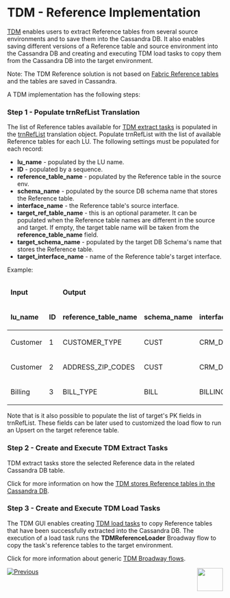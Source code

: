 # TDM - Reference Implementation

<a href="https://www.k2view.com/products/test-data-management/" target="_blank">TDM</a> enables users to extract Reference tables from several source environments and to save them into the Cassandra DB. It also enables saving different versions of a Reference table and source environment into the Cassandra DB and creating and executing TDM load tasks to copy them from the Cassandra DB into the target environment. 

Note: The TDM Reference solution is not based on [Fabric Reference tables](/articles/22_reference(commonDB)_tables/01_fabric_commonDB_overview.md) and the tables are saved in Cassandra. 

A TDM implementation has the following steps:

### Step 1 - Populate trnRefList Translation

The list of Reference tables available for [TDM extract tasks](/articles/TDM/tdm_gui/24_task_reference_tab.md#reference-tab---extract-task) is populated in the [trnRefList](04_fabric_tdm_library.md#trnreflist) translation object. Populate trnRefList with the list of available Reference tables for each LU. The following settings must be populated for each record:

- **lu_name** - populated by the LU name.
- **ID** - populated by a sequence.
- **reference_table_name** - populated by the Reference table in the source env.
- **schema_name** - populated by the source DB schema name that stores the Reference table.
- **interface_name** - the Reference table's source interface.
- **target_ref_table_name** - this is an optional parameter. It can be populated when the Reference table names are different in the source and target. If empty, the target table name will be taken from the **reference_table_name** field.
- **target_schema_name** - populated by the target DB Schema's name that stores the Reference table.
- **target_interface_name** - name of the Reference table's target interface. 

Example:

<table>
<thead>
<tr>
<td colspan="2">
<p><strong>Input</strong></p>
</td>
<td colspan="6">
<p><strong>Output</strong></p>
</td>
</tr>
<tr>
<td>
<p><strong>lu_name</strong></p>
</td>
<td>
<p><strong>ID</strong></p>
</td>
<td>
<p><strong>reference_table_name</strong></p>
</td>
<td>
<p><strong>schema_name</strong></p>
</td>
<td>
<p><strong>interface_name</strong></p>
</td>
<td>
<p><strong>target_ref_table_name</strong></p>
</td>
<td>
<p><strong>target_schema_name</strong></p>
</td>
<td>
<p><strong>target_interface_name</strong></p>
</td>
</tr>
</thead>
<tbody>
<tr>
<td width="127">
<p>Customer</p>
</td>
<td width="42">
<p>1</p>
</td>
<td width="199">CUSTOMER_TYPE</td>
<td width="124">CUST</td>
<td width="112">CRM_DB</td>
<td width="124">&nbsp;</td>
<td width="124">TAR_CUST</td>
<td width="112">CRM_DB</td>
</tr>
<tr>
<td width="127">
<p>Customer</p>
</td>
<td width="42">
<p>2</p>
</td>
<td width="199">ADDRESS_ZIP_CODES</td>
<td width="124">CUST</td>
<td width="112">CRM_DB</td>
<td width="124">&nbsp;</td>
<td width="124">TAR_CUST</td>
<td width="112">CRM_DB</td>
</tr>
<tr>
<td width="127">
<p>Billing</p>
</td>
<td width="42">
<p>3</p>
</td>
<td width="199">BILL_TYPE</td>
<td width="124">BILL</td>
<td width="112">BILLING_DB</td>
<td width="124">BILL_TYPE_TAR</td>
<td width="124">TAR_BILL</td>
<td width="112">BILLING_DB</td>
</tr>
</tbody>
</table>



Note that is it also possible to populate the list of target's PK fields in trnRefList. These fields can be later used to customized the load flow to run an Upsert on the target reference table.



### Step 2 - Create and Execute TDM Extract Tasks

TDM extract tasks store the selected Reference data in the related Cassandra DB table.

Click for more information on how the [TDM stores Reference tables in the Cassandra DB](/articles/TDM/tdm_architecture/05_tdm_reference_processes.md#reference-cassandra-table).

### Step 3 - Create and Execute TDM Load Tasks

The TDM GUI enables creating [TDM load tasks](/articles/TDM/tdm_gui/24_task_reference_tab.md#reference-tab---load-task) to copy Reference tables that have been successfully extracted into the Cassandra DB. The execution of a load task runs the **TDMReferenceLoader** Broadway flow to copy the task's reference tables to the target environment.

Click for more information about generic [TDM Broadway flows](10_tdm_generic_broadway_flows.md).

[![Previous](/articles/images/Previous.png)](08_tdm_implement_delete_of_entities.md)[<img align="right" width="60" height="54" src="/articles/images/Next.png">](10_tdm_generic_broadway_flows.md)





